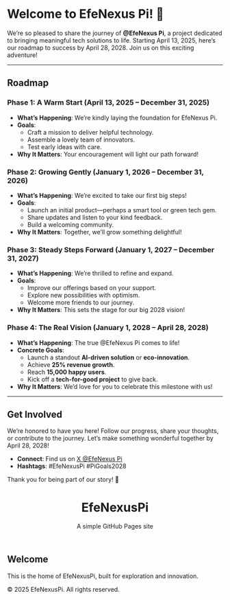 # Welcome to EfeNexus Pi! 🌟

We’re so pleased to share the journey of **@EfeNexus Pi**, a project dedicated to bringing meaningful tech solutions to life. Starting April 13, 2025, here’s our roadmap to success by April 28, 2028. Join us on this exciting adventure!

---

## Roadmap

### Phase 1: A Warm Start (April 13, 2025 – December 31, 2025)
- **What’s Happening**: We’re kindly laying the foundation for EfeNexus Pi.
- **Goals**:
  - Craft a mission to deliver helpful technology.
  - Assemble a lovely team of innovators.
  - Test early ideas with care.
- **Why It Matters**: Your encouragement will light our path forward!

### Phase 2: Growing Gently (January 1, 2026 – December 31, 2026)
- **What’s Happening**: We’re excited to take our first big steps!
- **Goals**:
  - Launch an initial product—perhaps a smart tool or green tech gem.
  - Share updates and listen to your kind feedback.
  - Build a welcoming community.
- **Why It Matters**: Together, we’ll grow something delightful!

### Phase 3: Steady Steps Forward (January 1, 2027 – December 31, 2027)
- **What’s Happening**: We’re thrilled to refine and expand.
- **Goals**:
  - Improve our offerings based on your support.
  - Explore new possibilities with optimism.
  - Welcome more friends to our journey.
- **Why It Matters**: This sets the stage for our big 2028 vision!

### Phase 4: The Real Vision (January 1, 2028 – April 28, 2028)
- **What’s Happening**: The true @EfeNexus Pi comes to life!
- **Concrete Goals**:
  - Launch a standout **AI-driven solution** or **eco-innovation**.
  - Achieve **25% revenue growth**.
  - Reach **15,000 happy users**.
  - Kick off a **tech-for-good project** to give back.
- **Why It Matters**: We’d love for you to celebrate this milestone with us!

---

## Get Involved
We’re honored to have you here! Follow our progress, share your thoughts, or contribute to the journey. Let’s make something wonderful together by April 28, 2028!  
- **Connect**: Find us on [X @EfeNexus Pi](https://twitter.com/EfeNexus)  
- **Hashtags**: #EfeNexusPi #PiGoals2028

Thank you for being part of our story! 💖

<!DOCTYPE html>
<html lang="en">
<head>
    <meta charset="UTF-8">
    <meta name="viewport" content="width=device-width, initial-scale=1.0">
    <title>EfeNexusPi</title>
    <link rel="stylesheet" href="styles.css">
</head>
<body>
    <header>
        <h1>EfeNexusPi</h1>
        <p>A simple GitHub Pages site</p>
    </header>
    <main>
        <section>
            <h2>Welcome</h2>
            <p>This is the home of EfeNexusPi, built for exploration and innovation.</p>
        </section>
    </main>
    <footer>
        <p>&copy; 2025 EfeNexusPi. All rights reserved.</p>
    </footer>
</body>
</html>
